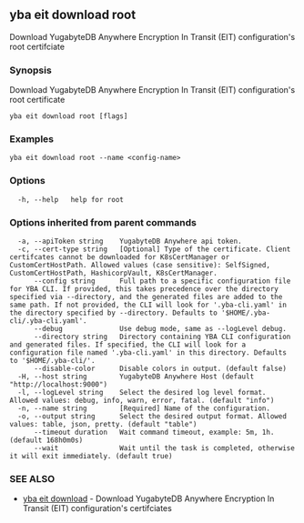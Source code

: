 ## yba eit download root

Download YugabyteDB Anywhere Encryption In Transit (EIT) configuration's root certifciate

### Synopsis

Download YugabyteDB Anywhere Encryption In Transit (EIT) configuration's root certificate

```
yba eit download root [flags]
```

### Examples

```
yba eit download root --name <config-name>
```

### Options

```
  -h, --help   help for root
```

### Options inherited from parent commands

```
  -a, --apiToken string    YugabyteDB Anywhere api token.
  -c, --cert-type string   [Optional] Type of the certificate. Client certifcates cannot be downloaded for K8sCertManager or CustomCertHostPath. Allowed values (case sensitive): SelfSigned, CustomCertHostPath, HashicorpVault, K8sCertManager.
      --config string      Full path to a specific configuration file for YBA CLI. If provided, this takes precedence over the directory specified via --directory, and the generated files are added to the same path. If not provided, the CLI will look for '.yba-cli.yaml' in the directory specified by --directory. Defaults to '$HOME/.yba-cli/.yba-cli.yaml'.
      --debug              Use debug mode, same as --logLevel debug.
      --directory string   Directory containing YBA CLI configuration and generated files. If specified, the CLI will look for a configuration file named '.yba-cli.yaml' in this directory. Defaults to '$HOME/.yba-cli/'.
      --disable-color      Disable colors in output. (default false)
  -H, --host string        YugabyteDB Anywhere Host (default "http://localhost:9000")
  -l, --logLevel string    Select the desired log level format. Allowed values: debug, info, warn, error, fatal. (default "info")
  -n, --name string        [Required] Name of the configuration.
  -o, --output string      Select the desired output format. Allowed values: table, json, pretty. (default "table")
      --timeout duration   Wait command timeout, example: 5m, 1h. (default 168h0m0s)
      --wait               Wait until the task is completed, otherwise it will exit immediately. (default true)
```

### SEE ALSO

* [yba eit download](yba_eit_download.md)	 - Download YugabyteDB Anywhere Encryption In Transit (EIT) configuration's certifciates

